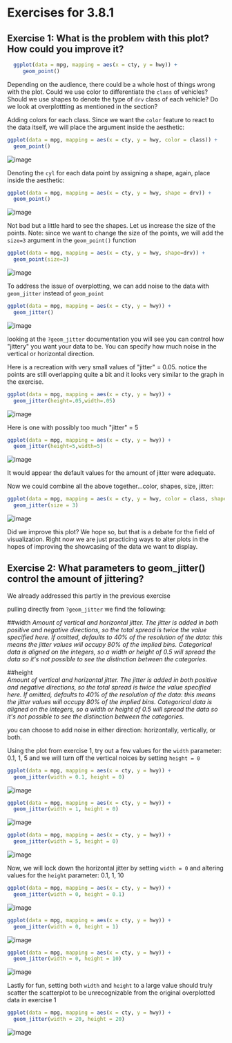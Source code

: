 
#  Exercises for 3.8.1

## Exercise 1: What is the problem with this plot? How could you improve it?

```r
  ggplot(data = mpg, mapping = aes(x = cty, y = hwy)) + 
     geom_point()
```

Depending on the audience, there could be a whole host of things wrong with the plot.  Could we use color to differentiate the 
`class` of vehicles?  Should we use shapes to denote the type of `drv` class of each vehicle? Do we look at overplottting as mentioned in the section?

Adding colors for each class.  Since we want the `color` feature to react to the data itself, we will place the argument inside the aesthetic:

```R
ggplot(data = mpg, mapping = aes(x = cty, y = hwy, color = class)) + 
  geom_point()
```
![image](/images/Exercise3.8.1.1a.png)

Denoting the `cyl` for each data point by assigning a shape, again, place inside the aesthetic:

```r
ggplot(data = mpg, mapping = aes(x = cty, y = hwy, shape = drv)) + 
  geom_point()
```

![image](/images/Exercise3.8.1.1b.png)

Not bad but a little hard to see the shapes.  Let us increase the size of the points.  Note: since we want to change the size of the points, we will add the `size=3` argument in the `geom_point()` function

```r
ggplot(data = mpg, mapping = aes(x = cty, y = hwy, shape=drv)) + 
  geom_point(size=3)
```

![image](/images/Exercise3.8.1.1c.png)

To address the issue of overplotting, we can add noise to the data with `geom_jitter` instead of `geom_point`

```r
ggplot(data = mpg, mapping = aes(x = cty, y = hwy)) + 
  geom_jitter()
```
![image](/images/Exercise3.8.1.1d.png)

looking at the `?geom_jitter` documentation you will see you can control how "jittery" you want your data to be.  You can specify how much noise in the vertical or horizontal direction.

Here is a recreation with very small values of "jitter" = 0.05.  notice the points are still overlapping quite a bit and it looks very similar to the graph in the exercise.

```r
ggplot(data = mpg, mapping = aes(x = cty, y = hwy)) + 
  geom_jitter(height=.05,width=.05)
```
![image](/images/Exercise3.8.1.1e.png)


Here is one with possibly too much "jitter" = 5

```r
ggplot(data = mpg, mapping = aes(x = cty, y = hwy)) + 
  geom_jitter(height=5,width=5)
```

![image](/images/Exercise3.8.1.1f.png)


It would appear the default values for the amount of jitter were adequate.

Now we could combine all the above together...color, shapes, size, jitter:

```r
ggplot(data = mpg, mapping = aes(x = cty, y = hwy, color = class, shape = drv)) + 
  geom_jitter(size = 3)
```

![image](/images/Exercise3.8.1.1g.png)

Did we improve this plot?  We hope so, but that is a debate for the field of visualization.  Right now we are just practicing ways to alter plots in the hopes of improving the showcasing of the data we want to display.




## Exercise 2: What parameters to geom_jitter() control the amount of jittering? 

We already addressed this partly in the previous exercise

pulling directly from `?geom_jitter` we find the following:

##width	
*Amount of vertical and horizontal jitter. The jitter is added in both positive and negative directions, so the total spread is twice the value specified here.
If omitted, defaults to 40% of the resolution of the data: this means the jitter values will occupy 80% of the implied bins. Categorical data is aligned on the integers, so a width or height of 0.5 will spread the data so it's not possible to see the distinction between the categories.*

##height	
*Amount of vertical and horizontal jitter. The jitter is added in both positive and negative directions, so the total spread is twice the value specified here.
If omitted, defaults to 40% of the resolution of the data: this means the jitter values will occupy 80% of the implied bins. Categorical data is aligned on the integers, so a width or height of 0.5 will spread the data so it's not possible to see the distinction between the categories.*

you can choose to add noise in either direction: horizontally, vertically, or both.

Using the plot from exercise 1, try out a few values for the `width` parameter:  0.1, 1, 5   and we will turn off the vertical noices by setting `height = 0`

```r
ggplot(data = mpg, mapping = aes(x = cty, y = hwy)) + 
  geom_jitter(width = 0.1, height = 0)
```
![image](/images/Exercise3.8.1.2a.png)

```r
ggplot(data = mpg, mapping = aes(x = cty, y = hwy)) + 
  geom_jitter(width = 1, height = 0)
```
![image](/images/Exercise3.8.1.2b.png)


```r
ggplot(data = mpg, mapping = aes(x = cty, y = hwy)) + 
  geom_jitter(width = 5, height = 0)
```

![image](/images/Exercise3.8.1.2c.png)

Now, we will lock down the horizontal jitter by setting `width = 0` and altering values for the `height` parameter: 0.1, 1, 10

```r
ggplot(data = mpg, mapping = aes(x = cty, y = hwy)) + 
  geom_jitter(width = 0, height = 0.1)
```
![image](/images/Exercise3.8.1.2d.png)

```r
ggplot(data = mpg, mapping = aes(x = cty, y = hwy)) + 
  geom_jitter(width = 0, height = 1)
```
![image](/images/Exercise3.8.1.2e.png)

```r
ggplot(data = mpg, mapping = aes(x = cty, y = hwy)) + 
  geom_jitter(width = 0, height = 10)
```

![image](/images/Exercise3.8.1.2g.png)

Lastly for fun, setting both `width` and `height` to a large value should truly scatter the scatterplot to be unrecognizable from the original overplotted data in exercise 1

```r
ggplot(data = mpg, mapping = aes(x = cty, y = hwy)) + 
  geom_jitter(width = 20, height = 20)
```

![image](/images/Exercise3.8.1.2h.png)
